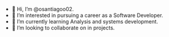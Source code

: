 - 👋 Hi, I’m @osantiagoo02.
- 👀 I’m interested in pursuing a career as a Software Developer.
- 🌱 I’m currently learning Analysis and systems development.
- 💞️ I’m looking to collaborate on in projects.
